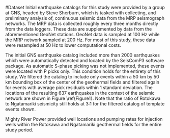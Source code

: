 #Dataset
Initial earthquake catalogs for this study were provided by a group at GNS, headed by Steve Sherburn, which is tasked with collecting, and preliminary analysis of, continuous seismic data from the MRP seismograph networks. The MRP data is collected roughly every three months directly from the data loggers. These data are supplemented by data from the aforementioned GeoNet stations. GeoNet data is sampled at 100 Hz while the MRP network sampled at 200 Hz. For most of this study, these data were resampled at 50 Hz to lower computational costs.

The initial GNS earthquake catalog included more than 2000 earthquakes which were automatically detected and located by the SeisComP3 software package. As automatic S-phase picking was not implemented, these events were located with P picks only. This condition holds for the entirety of this study. We filtered the catalog to include only events within a 50 km by 50 km bounding box of the center of the geothermal fields and filtered again for events with average pick residuals within 1 standard deviation. The locations of the resulting 637 earthquakes in the context of the seismic network are shown in Figure \ref{Figure1}. Note that the ratio of Rotokawa to Ngatamariki seismicity still holds at 3:1 for the filtered catalog of template events shown.

Mighty River Power provided well locations and pumping rates for injection wells within the Rotokawa and Ngatamariki geothermal fields for the entire study period.